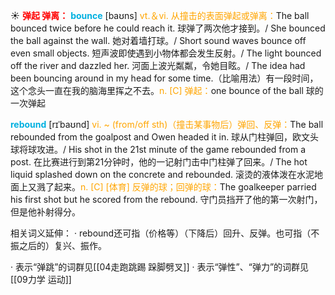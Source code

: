 ☀ <font color="red">**弹起 弹离：**</font>
<font color="sky blue">**bounce**</font> [baʊns] 
<font color="orange">vt.＆vi. 从撞击的表面弹起或弹离：</font>The ball bounced twice before he could reach it. 球弹了两次他才接到。/ She bounced the ball against the wall. 她对着墙打球。/ Short sound waves bounce off even small objects. 短声波即使遇到小物体都会发生反射。/ The light bounced off the river and dazzled her. 河面上波光粼粼，令她目眩。/ The idea had been bouncing around in my head for some time.（比喻用法）有一段时间，这个念头一直在我的脑海里挥之不去。<font color="orange">n. [C] 弹起：</font>one bounce of the ball 球的一次弹起
            
<font color="sky blue">**rebound**</font> [rɪˈbaʊnd]
<font color="orange">vi. ~ (from/off sth)（撞击某事物后）弹回、反弹：</font>The ball rebounded from the goalpost and Owen headed it in. 球从门柱弹回，欧文头球将球攻进。/ His shot in the 21st minute of the game rebounded from a post. 在比赛进行到第21分钟时，他的一记射门击中门柱弹了回来。/ The hot liquid splashed down on the concrete and rebounded. 滚烫的液体泼在水泥地面上又溅了起来。<font color="orange">n. [C] [体育] 反弹的球；回弹的球：</font>The goalkeeper parried his first shot but he scored from the rebound. 守门员挡开了他的第一次射门，但是他补射得分。

相关词义延伸：
· rebound还可指（价格等）（下降后）回升、反弹。也可指（不振之后的）复兴、振作。

· 表示“弹跳”的词群见[[04走跑跳踢 跺脚劈叉]]
· 表示“弹性”、“弹力”的词群见[[09力学 运动]]
